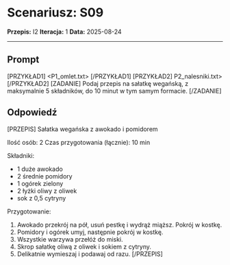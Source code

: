 ﻿# Scenariusz: S09
**Przepis:** I2
**Iteracja:** 1
**Data:** 2025-08-24

---

## Prompt
[PRZYKŁAD1] <P1_omlet.txt> [/PRZYKŁAD1] [PRZYKŁAD2] P2_nalesniki.txt> [/PRZYKŁAD2] [ZADANIE] Podaj przepis na sałatkę wegańską, z maksymalnie 5 składników, do 10 minut w tym samym formacie. [/ZADANIE]


## Odpowiedź
\[PRZEPIS] Sałatka wegańska z awokado i pomidorem

Ilość osób: 2
Czas przygotowania (łącznie): 10 min

Składniki:

* 1 duże awokado
* 2 średnie pomidory
* 1 ogórek zielony
* 2 łyżki oliwy z oliwek
* sok z 0,5 cytryny

Przygotowanie:

1. Awokado przekrój na pół, usuń pestkę i wydrąż miąższ. Pokrój w kostkę.
2. Pomidory i ogórek umyj, następnie pokrój w kostkę.
3. Wszystkie warzywa przełóż do miski.
4. Skrop sałatkę oliwą z oliwek i sokiem z cytryny.
5. Delikatnie wymieszaj i podawaj od razu. \[/PRZEPIS]
